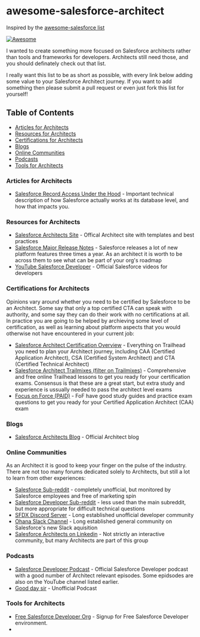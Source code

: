 # awesome-salesforce-architect
Inspired by the [awesome-salesforce list](https://github.com/mailtoharshit/awesome-salesforce)

[![Awesome](https://awesome.re/badge.svg)](https://awesome.re)

I wanted to create something more focused on Salesforce architects rather than tools and frameworks for developers. Architects still need those, and you should definately check out that list.

I really want this list to be as short as possible, with every link below adding some value to your Salesforce Architect journey. If you want to add something then please submit a pull request or even just fork this list for yourself!

## Table of Contents
* [Articles for Architects](#articles-for-architects)
* [Resources for Architects](#resources-for-architects)
* [Certifications for Architects](#certifications-for-architects)
* [Blogs](#blogs)
* [Online Communities](#online_communities)
* [Podcasts](#podcasts)
* [Tools for Architects](#tools_for_architects)


### Articles for Architects
* [Salesforce Record Access Under the Hood](https://developer.salesforce.com/docs/atlas.en-us.salesforce_record_access_under_the_hood.meta/salesforce_record_access_under_the_hood/uth_preface.htm) - Important technical description of how Salesforce actually works at its database level, and how that impacts you.

### Resources for Architects
* [Salesforce Architects Site](https://architect.salesforce.com/) - Offical Architect site with templates and best practices
* [Salesforce Major Release Notes](https://help.salesforce.com/s/articleView?id=release-notes.salesforce_release_notes.htm) - Salesforce releases a lot of new platform features three times a year. As an architect it is worth to be across them to see what can be part of your org's roadmap
* [YouTube Salesforce Developer](https://www.youtube.com/playlist?list=UUKORm8sxh3cheBpqs0akkhg) - Official Salesforce videos for developers

### Certifications for Architects
Opinions vary around whether you need to be certified by Salesforce to be an Architect. Some say that only a top certified CTA can speak with authority, and some say they can do their work with no certifications at all. In practice you are going to be helped by archieving some level of certification, as well as learning about platform aspects that you would otherwise not have encountered in your current job:

* [Salesforce Architect Certification Overview](https://trailhead.salesforce.com/credentials/architectoverview) - Everything on Trailhead you need to plan your Architect journey, including CAA (Certified Application Architect), CSA (Certified System Architect) and CTA (Certified Technical Architect)
* [Salesforce Architect Trailmixes (filter on Trailmixes)](https://trailhead.salesforce.com/en/search?keywords=architect) - Comprehensive and free online Trailhead lessons to get you ready for your certification exams. Consensus is that these are a great start, but extra study and experience is ussually needed to pass the architect level exams
* [Focus on Force (PAID)](https://focusonforce.com/salesforce-certifications/) - FoF have good study guides and practice exam questions to get you ready for your Certified Application Architect (CAA) exam

### Blogs
* [Salesforce Architects Blog](https://medium.com/salesforce-architects) - Official Architect blog 

### Online Communities
As an Architect it is good to keep your finger on the pulse of the industry. There are not too many forums dedicated solely to Architects, but still a lot to learn from other experiences:

* [Salesforce Sub-reddit](https://www.reddit.com/r/salesforce/) - completely unofficial, but monitored by Salesforce employees and free of marketing spin
* [Salesforce Developer Sub-reddit](https://www.reddit.com/r/SalesforceDeveloper/) - less used than the main subreddit, but more appropriate for difficult technical questions
* [SFDX Discord Server](https://sfxd.github.io/) - Long established unofficial developer community
* [Ohana Slack Channel](https://meighanrockssf.com/2019/04/02/salesforce-ohana-slack/) - Long established general community on Salesforce's new Slack aquisition
* [Salesforce Architects on Linkedin](https://www.linkedin.com/showcase/salesforce-architects/) - Not strictly an interactive community, but many Architects are part of this group

### Podcasts
* [Salesforce Developer Podcast](https://developer.salesforce.com/podcast) - Official Salesforce Developer podcast with a good number of Architect relevant episodes. Some epidsodes are also on the YouTube channel listed earlier.
* [Good day sir](https://www.gooddaysirpodcast.com/episodes) - Unofficial Podcast

### Tools for Architects
* [Free Salesforce Developer Org](https://developer.salesforce.com/signup) - Signup for Free Salesforce Developer environment.
* 
